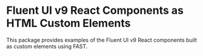 # Fluent UI v9 React Components as HTML Custom Elements
This package provides examples of the Fluent UI v9 React components built as custom elements using FAST.
